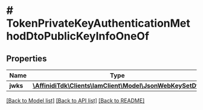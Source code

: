 # # TokenPrivateKeyAuthenticationMethodDtoPublicKeyInfoOneOf

## Properties

Name | Type | Description | Notes
------------ | ------------- | ------------- | -------------
**jwks** | [**\AffinidiTdk\Clients\IamClient\Model\JsonWebKeySetDto**](JsonWebKeySetDto.md) |  |

[[Back to Model list]](../../README.md#models) [[Back to API list]](../../README.md#endpoints) [[Back to README]](../../README.md)
